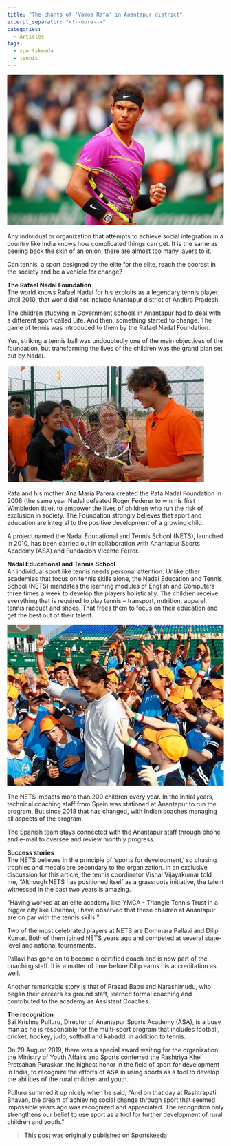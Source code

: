 ```yaml
---
title: "The chants of 'Vamos Rafa' in Anantapur district"
excerpt_separator: "<!--more-->"
categories:
  - Articles
tags:
  - sportskeeda
  - tennis
---
```


![Rafael Nadal](/assets/images/skvamos.jpg)

Any individual or organization that attempts to achieve social integration in a country like India knows how complicated things can get. It is the same as peeling back the skin of an onion; there are almost too many layers to it.
<!--more-->

Can tennis, a sport designed by the elite for the elite, reach the poorest in the society and be a vehicle for change?

**The Rafael Nadal Foundation**  
The world knows Rafael Nadal for his exploits as a legendary tennis player. Until 2010, that world did not include Anantapur district of Andhra Pradesh.

The children studying in Government schools in Anantapur had to deal with a different sport called Life. And then, something started to change. The game of tennis was introduced to them by the Rafael Nadal Foundation.

Yes, striking a tennis ball was undoubtedly one of the main objectives of the foundation, but transforming the lives of the children was the grand plan set out by Nadal.

![Rafael Nadal](/assets/images/skrafaanantpur.jpg)

Rafa and his mother Ana María Parera created the Rafa Nadal Foundation in 2008 (the same year Nadal defeated Roger Federer to win his first Wimbledon title), to empower the lives of children who run the risk of exclusion in society. The Foundation strongly believes that sport and education are integral to the positive development of a growing child.

A project named the Nadal Educational and Tennis School (NETS), launched in 2010, has been carried out in collaboration with Anantapur Sports Academy (ASA) and Fundacion Vicente Ferrer. 

**Nadal Educational and Tennis School**  
An individual sport like tennis needs personal attention. Unlike other academies that focus on tennis skills alone, the Nadal Education and Tennis School (NETS) mandates the learning modules of English and Computers three times a week to develop the players holistically. The children receive everything that is required to play tennis – transport, nutrition, apparel, tennis racquet and shoes. That frees them to focus on their education and get the best out of their talent.

![Rafael Nadal](/assets/images/skraf.jpg)

The NETS impacts more than 200 children every year. In the initial years, technical coaching staff from Spain was stationed at Anantapur to run the program. But since 2018 that has changed, with Indian coaches managing all aspects of the program.

The Spanish team stays connected with the Anantapur staff through phone and e-mail to oversee and review monthly progress. 

**Success stories**  
The NETS believes in the principle of ‘sports for development,’ so chasing trophies and medals are secondary to the organization. In an exclusive discussion for this article, the tennis coordinator Vishal Vijayakumar told me, “Although NETS has positioned itself as a grassroots initiative, the talent witnessed in the past two years is amazing.

"Having worked at an elite academy like YMCA - Triangle Tennis Trust in a bigger city like Chennai, I have observed that these children at Anantapur are on par with the tennis skills.” 

Two of the most celebrated players at NETS are Dommara Pallavi and Dilip Kumar. Both of them joined NETS years ago and competed at several state-level and national tournaments.

Pallavi has gone on to become a certified coach and is now part of the coaching staff. It is a matter of time before Dilip earns his accreditation as well.

Another remarkable story is that of Prasad Babu and Narashimudu, who began their careers as ground staff, learned formal coaching and contributed to the academy as Assistant Coaches.

**The recognition**  
Sai Krishna Pulluru, Director of Anantapur Sports Academy (ASA), is a busy man as he is responsible for the multi-sport program that includes football, cricket, hockey, judo, softball and kabaddi in addition to tennis. 

On 29 August 2019, there was a special award waiting for the organization: the Ministry of Youth Affairs and Sports conferred the Rashtriya Khel Protsahan Puraskar, the highest honor in the field of sport for development in India, to recognize the efforts of ASA in using sports as a tool to develop the abilities of the rural children and youth.

Pulluru summed it up nicely when he said, “And on that day at Rashtrapati Bhavan, the dream of achieving social change through sport that seemed impossible years ago was recognized and appreciated. The recognition only strengthens our belief to use sport as a tool for further development of rural children and youth.”

> [This post was originally published on Sportskeeda](https://www.sportskeeda.com/tennis/the-chants-of-vamos-rafa-in-anantapur-district)